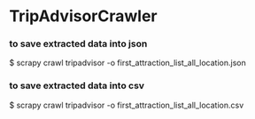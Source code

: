 # TripAdvisorCrawler

### to save extracted data into json

$ scrapy crawl tripadvisor -o first_attraction_list_all_location.json

### to save extracted data into csv

$ scrapy crawl tripadvisor -o first_attraction_list_all_location.csv
